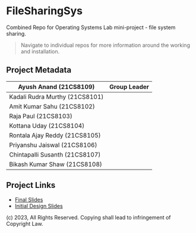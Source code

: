 # FileSharingSys
Combined Repo for Operating Systems Lab mini-project - file system sharing.

> Navigate to individual repos for more information around the working and installation.

## Project Metadata
Ayush Anand (21CS8109)|Group Leader
-----------|------------
Kadali Rudra Murthy (21CS8101)|
Amit Kumar Sahu (21CS8102)|
Raja Paul (21CS8103)|
Kottana Uday (21CS8104)|
Rontala Ajay Reddy (21CS8105)|
Priyanshu Jaiswal (21CS8106)|
Chintapalli Susanth (21CS8107)|
Bikash Kumar Shaw (21CS8108)|

## Project Links
+ [Final Slides](https://docs.google.com/presentation/d/164kHgP9bnAIBWky9KkavO5vUXvhI42ez3A7pAEdTWDo/view)
+ [Initial Design Slides](https://docs.google.com/presentation/d/1AsrWalRZABA3QULv8NUSEzmlSxVQfGUtYn1ayCR8fp4/edit)


(c) 2023, All Rights Reserved. Copying shall lead to infringement of Copyright Law.